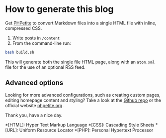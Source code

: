 # How to generate this blog

Get [PHPetite](https://github.com/bradleytaunt/phpetite "PHPetite at Github") to convert Markdown&nbsp;files into a single HTML file with inline, compressed CSS.

1. Write posts in `/content`
2. From the command-line run:

```.bash
bash build.sh
```

This will generate both the single file HTML page, along with an `atom.xml` file for the use of an optional RSS feed.

## Advanced options

Looking for more advanced configurations, such as creating custom pages, editing homepage content and styling? Take a look at the [Github repo](https://github.com/bradleytaunt/phpetite "PHPetite at Github") or the official website [phpetite.org](https://phpetite.org "PHPetite").

Thank you, have a nice day.

*[HTML]: Hyper Text Markup Language
*[CSS]: Cascading Style Sheets
*[URL]: Uniform Resource Locator
*[PHP]: Personal Hypertext Processor
